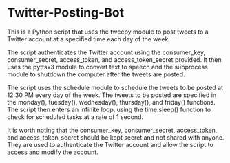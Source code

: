# Twitter-Posting-Bot

This is a Python script that uses the tweepy module to post tweets to a Twitter account at a specified time each day of the week.

The script authenticates the Twitter account using the consumer_key, consumer_secret, access_token, and access_token_secret provided. It then uses the pyttsx3 module to convert text to speech and the subprocess module to shutdown the computer after the tweets are posted.

The script uses the schedule module to schedule the tweets to be posted at 12:30 PM every day of the week. The tweets to be posted are specified in the monday(), tuesday(), wednesday(), thursday(), and friday() functions. The script then enters an infinite loop, using the time.sleep() function to check for scheduled tasks at a rate of 1 second.

It is worth noting that the consumer_key, consumer_secret, access_token, and access_token_secret should be kept secret and not shared with anyone. They are used to authenticate the Twitter account and allow the script to access and modify the account.
